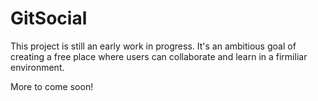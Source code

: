 GitSocial
=========

This project is still an early work in progress. It's an ambitious goal of creating a free place where users can collaborate and learn in a firmiliar environment. 

More to come soon!
